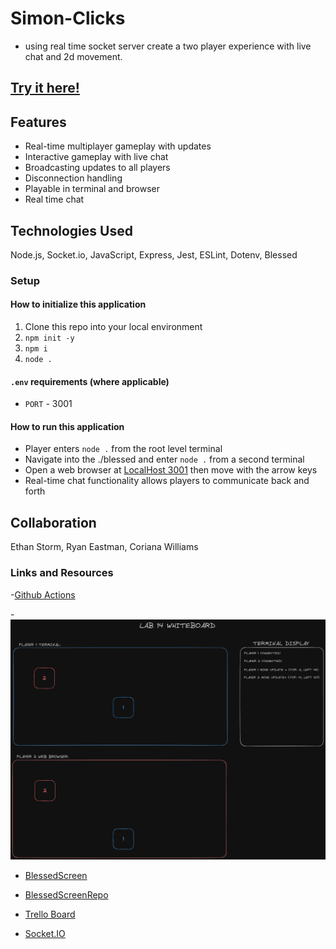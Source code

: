 # Simon-Clicks

- using real time socket server create a two player experience with live chat and 2d movement.

## [Try it here!](https://simon-clicks.onrender.com)

## Features

- Real-time multiplayer gameplay with updates
- Interactive gameplay with live chat
- Broadcasting updates to all players
- Disconnection handling
- Playable in terminal and browser
- Real time chat

## Technologies Used

Node.js, Socket.io, JavaScript, Express, Jest, ESLint, Dotenv, Blessed

### Setup

#### How to initialize this application

1. Clone this repo into your local environment
2. `npm init -y`
3. `npm i`
4. `node .`

#### `.env` requirements (where applicable)

- `PORT` - 3001

#### How to run this application

- Player enters `node .` from the root level terminal
- Navigate into the ./blessed and enter `node .` from a second terminal
- Open a web browser at [LocalHost 3001](http://localhost:3001) then move with the arrow keys
- Real-time chat functionality allows players to communicate back and forth

## Collaboration

Ethan Storm, Ryan Eastman, Coriana Williams

### Links and Resources

-[Github Actions](https://github.com/ShadowDraco/Simon-Clicks/actions)

-![Whiteboard](/public/img/lab14Whiteboard.png)

- [BlessedScreen](https://marmelab.com/blog/2021/11/17/user-mouse-cli-blessed.html)

- [BlessedScreenRepo](https://github.com/chjj/blessed)

- [Trello Board](https://trello.com/b/oC4UGRD2/lab-14)

- [Socket.IO](https://socket.io/docs/v4/)

